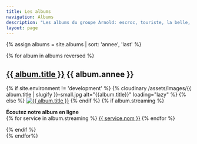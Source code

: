 ```yaml
---
title: Les albums
navigation: Albums
description: "Les albums du groupe Arnold: escroc, touriste, la belle, sauvage, amateur professionnel…"
layout: page
---
```


{% assign albums = site.albums | sort: 'annee', 'last' %}
<div class="block-album-page">
{% for album in albums reversed %}
<div class="block-album-page__element">
  <h2><a href="{{ album.url }}">{{ album.title }}</a> <span class="year">{{ album.annee }}</span></h2>
  <div class="block-album-page__element-int">
  {% if site.environment != 'development' %}
  {% cloudinary /assets/images/{{ album.title | slugify }}-small.jpg alt="{{album.title}}" loading="lazy" %}
  {% else %}
  <a href="{{ album.url }}"><img src="/assets/images/{{ album.title | slugify }}-small.jpg" alt="{{ album.title }}"></a>
  {% endif %}
  {% if album.streaming %}
  <p><strong>Écoutez notre album en ligne</strong><br>
  {% for service in album.streaming %}
    <a href="{{ service.url }}" target="_blank" rel="noopener">{{ service.nom }}</a>
  {% endfor %}
  </p>
  {% endif %}
  </div>
  </div>
{% endfor%}
</div>

